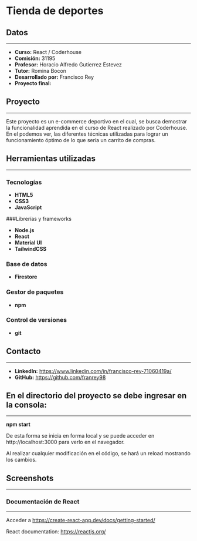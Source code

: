 # Tienda de deportes

## Datos
---
- **Curso:** React / Coderhouse
- **Comisión:** 31195
- **Profesor:** Horacio Alfredo Gutierrez Estevez
- **Tutor:** Romina Bocon
- **Desarrollado por:** Francisco Rey
- **Proyecto final:** 


## Proyecto 
---
Este proyecto es un e-commerce deportivo en el cual, se busca demostrar la funcionalidad aprendida en el curso de React realizado por Coderhouse. En el podemos ver, las diferentes técnicas utilizadas para lograr un funcionamiento óptimo de lo que sería un carrito de compras.

## Herramientas utilizadas
---
### Tecnologías 
- **HTML5**
- **CSS3**
- **JavaScript**

###Librerías y frameworks
- **Node.js**
- **React**
- **Material UI**
- **TailwindCSS**

### Base de datos
- **Firestore**

### Gestor de paquetes
- **npm**

### Control de versiones
- **git**


## Contacto
---
- **LinkedIn:** https://www.linkedin.com/in/francisco-rey-71060419a/
- **GitHub:** https://github.com/franrey98

## En el directorio del proyecto se debe ingresar en la consola:
---
**npm start**

De esta forma se inicia en forma local y se puede acceder en http://localhost:3000 para verlo en el navegador.

Al realizar cualquier modificación en el código, se hará un reload mostrando los cambios.


## Screenshots
---

### Documentación de React
---
Acceder a https://create-react-app.dev/docs/getting-started/

React documentation: https://reactjs.org/
